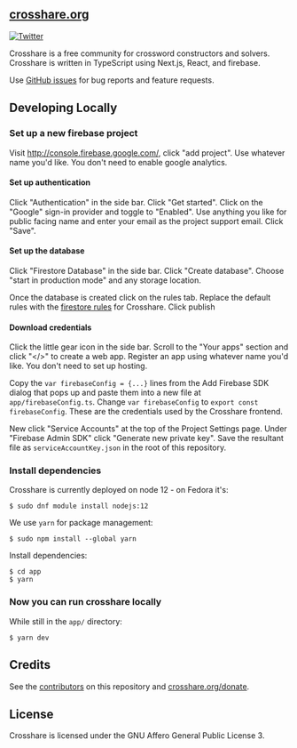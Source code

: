 ## [crosshare.org](https://crosshare.org)

[![Twitter](https://img.shields.io/twitter/follow/crosshareapp?style=social)](https://twitter.com/crosshareapp)

Crosshare is a free community for crossword constructors and solvers. Crosshare is written in TypeScript using Next.js, React, and firebase.

Use [GitHub issues](https://github.com/mdirolf/crosshare/issues) for bug reports and feature requests.

## Developing Locally

### Set up a new firebase project

Visit http://console.firebase.google.com/, click "add project". Use whatever name you'd like. You don't need to enable google analytics.

#### Set up authentication

Click "Authentication" in the side bar. Click "Get started". Click on the "Google" sign-in provider and toggle to "Enabled". Use anything you like for public facing name and enter your email as the project support email. Click "Save".

#### Set up the database

Click "Firestore Database" in the side bar. Click "Create database". Choose "start in production mode" and any storage location.

Once the database is created click on the rules tab. Replace the default rules with the [firestore rules](app/firestore.rules) for Crosshare. Click publish

#### Download credentials

Click the little gear icon in the side bar. Scroll to the "Your apps" section and click "</>" to create a web app. Register an app using whatever name you'd like. You don't need to set up hosting. 

Copy the `var firebaseConfig = {...}` lines from the Add Firebase SDK dialog that pops up and paste them into a new file at `app/firebaseConfig.ts`. Change `var firebaseConfig` to `export const firebaseConfig`. These are the credentials used by the Crosshare frontend.

New click "Service Accounts" at the top of the Project Settings page. Under "Firebase Admin SDK" click "Generate new private key". Save the resultant file as `serviceAccountKey.json` in the root of this repository.

### Install dependencies

Crosshare is currently deployed on node 12 - on Fedora it's:
```shell
$ sudo dnf module install nodejs:12
```

We use `yarn` for package management:
```shell
$ sudo npm install --global yarn
```

Install dependencies:
```shell
$ cd app
$ yarn
```

### Now you can run crosshare locally

While still in the `app/` directory:
```shell
$ yarn dev
```

## Credits

See the [contributors](https://github.com/mdirolf/crosshare/graphs/contributors) on this repository and [crosshare.org/donate](https://crosshare.org/donate).

## License

Crosshare is licensed under the GNU Affero General Public License 3.
